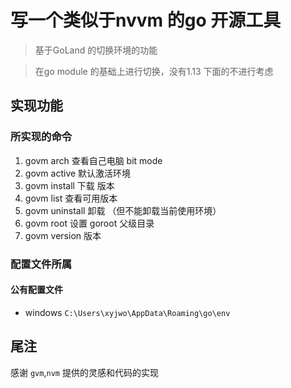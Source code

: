 # 写一个类似于nvvm 的go 开源工具

> 基于GoLand 的切换环境的功能

> 在go module 的基础上进行切换，没有1.13 下面的不进行考虑

## 实现功能

### 所实现的命令

1. govm arch 查看自己电脑 bit mode
2. govm active 默认激活环境
3. govm install 下载 版本
4. govm list 查看可用版本
8. govm uninstall 卸载 （但不能卸载当前使用环境）
9. govm root 设置 goroot 父级目录
10. govm version 版本

### 配置文件所属

#### 公有配置文件

- windows
  `C:\Users\xyjwo\AppData\Roaming\go\env`

## 尾注

感谢 `gvm`,`nvm` 提供的灵感和代码的实现